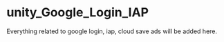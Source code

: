# unity_Google_Login_IAP
 Everything related to google login, iap, cloud save ads will be added here.

